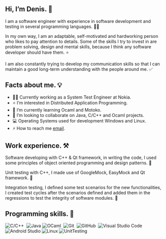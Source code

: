 ## Hi, I’m Denis. 👋
I am a software engineer with experience in software development and testing in several programming languages. 👨‍💻

In my own way, I am an adaptable, self-motivated and hardworking person who likes to pay attention to details. Some of the skills I try to invest in are problem solving, design and mental skills, because I think any software developer should have them. ⭐

I am also constantly trying to develop my communication skills so that I can maintain a good long-term understanding with the people around me. ✅
## Facts about me. 💡
- 👨‍💻 Currently working as a System Test Engineer at Nokia.
- ⭐ I’m interested in Distributed Application Programming.
- 🌱 I’m currently learning Ocaml and Motoko.
- 💞 I’m looking to collaborate on Java, C/C++ and Ocaml projects.
- 💻 Operating Systems used for development Windows and Linux.
- ⚡ How to reach me [email](denis.gruiax@icloud.com).

## Work experience. ⚒️
Software developing with C++ & Qt framework, in writing the code, I used some principles of object oriented programming and design patterns. 📝

Unit testing with C++, I made use of GoogleMock, EasyMock and Qt framework. 🧪

Integration testing, I defined some test scenarios for the new functionalities, I created test cycles after the scenarios defined and added them in the regressions to test the integrity of software modules. 🧩

## Programming skills. 🚀
![C/C++](https://img.shields.io/badge/-C++-05122A?style=flat&logo=C%2B%2B&logoColor=00599C)&nbsp;
![Java](https://img.shields.io/badge/Java-FCC624.svg?style=flat&logo=Java&logoColor=white)
![OCaml](https://img.shields.io/badge/OCaml%20-%23150458.svg?&style=flat&logo=OCaml&logoColor=white)&nbsp;
![Git](https://img.shields.io/badge/-Git-05122A?style=flat&logo=git)&nbsp;
![GitHub](https://img.shields.io/badge/-GitHub-05122A?style=flat&logo=github)&nbsp;
![Visual Studio Code](https://img.shields.io/badge/Visual%20Studio%20Code-0078d7.svg?style=flat&logo=visual-studio-code&logoColor=white)
![Android Studio](https://img.shields.io/badge/Android%20Studio-3DDC84.svg?style=flat&logo=android-studio&logoColor=white)
![Linux](https://img.shields.io/badge/Linux-FCC624?style=flat&logo=linux&logoColor=black)
![UnitTesting](https://img.shields.io/badge/-UnitTesting-05122A?style=flat&logo=jUnit)&nbsp;

<!---
denisgruiax/denisgruiax is a ✨ special ✨ repository because its `README.md` (this file) appears on your GitHub profile.
You can click the Preview link to take a look at your changes.
--->
